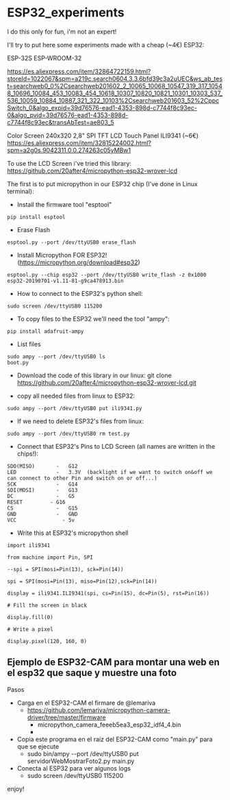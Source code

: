 # ESP32_experiments

I do this only for fun, i'm not an expert!

I'll try to put here some experiments made with a cheap (~4€) ESP32:

ESP-32S ESP-WROOM-32

https://es.aliexpress.com/item/32864722159.html?storeId=1022067&spm=a219c.search0604.3.3.6bfd39c3a2uUEC&ws_ab_test=searchweb0_0%2Csearchweb201602_2_10065_10068_10547_319_317_10548_10696_10084_453_10083_454_10618_10307_10820_10821_10301_10303_537_536_10059_10884_10887_321_322_10103%2Csearchweb201603_52%2CppcSwitch_0&algo_expid=39d76576-ead1-4353-898d-c7744f8c93ec-0&algo_pvid=39d76576-ead1-4353-898d-c7744f8c93ec&transAbTest=ae803_5

Color Screen 240x320 2,8"   SPI TFT LCD Touch Panel  ILI9341  (~6€)
https://es.aliexpress.com/item/32815224002.html?spm=a2g0s.9042311.0.0.274263c05yMBw1


To use the LCD Screen i've tried this library:
https://github.com/20after4/micropython-esp32-wrover-lcd


The first is to put micropython in our ESP32 chip (I've done in Linux terminal):
- Install the firmware tool "esptool"
```
pip install esptool
```

- Erase Flash
```
esptool.py --port /dev/ttyUSB0 erase_flash
```
- Install Micropython FOR ESP32! (https://micropython.org/download#esp32)
```
esptool.py --chip esp32 --port /dev/ttyUSB0 write_flash -z 0x1000 esp32-20190701-v1.11-81-g9ca478913.bin
```
- How to connect to the ESP32's python shell:
```
sudo screen /dev/ttyUSB0 115200
```

- To copy files to the ESP32 we'll need the tool "ampy":
```
pip install adafruit-ampy
```
- List files
```
sudo ampy --port /dev/ttyUSB0 ls
boot.py
```

- Download the code of this library in our linux:
git clone https://github.com/20after4/micropython-esp32-wrover-lcd.git


- copy all needed files from linux to ESP32:
```
sudo ampy --port /dev/ttyUSB0 put ili9341.py
```

- If we need to delete ESP32's  files from linux:
```
sudo ampy --port /dev/ttyUSB0 rm test.py
```

- Connect that ESP32's Pins to LCD Screen (all names are written in the chips!):
```
SDO(MISO)		-	G12
LED			    -	3.3V  (backlight if we want to switch on&off we can connect to other Pin and switch on or off...)
SCK			    -	G14
SDI(MOSI)		-	G13
DC			    -	G5
RESET 		  -	G16
CS			    -	G15
GND			    -	GND
VCC 			  -	5v
```

- Write this at ESP32's micropython shell
```
import ili9341

from machine import Pin, SPI

--spi = SPI(mosi=Pin(13), sck=Pin(14))

spi = SPI(mosi=Pin(13), miso=Pin(12),sck=Pin(14))

display = ili9341.ILI9341(spi, cs=Pin(15), dc=Pin(5), rst=Pin(16))

# Fill the screen in black

display.fill(0)

# Write a pixel

display.pixel(120, 160, 0)
```

## Ejemplo de ESP32-CAM para montar una web en el esp32 que saque y muestre una foto

Pasos 
- Carga en el ESP32-CAM el firmare de @lemariva
  - https://github.com/lemariva/micropython-camera-driver/tree/master/firmware
    - micropython_camera_feeeb5ea3_esp32_idf4_4.bin
    - 
- Copia este programa en el raíz del ESP32-CAM como "main.py" para que se ejecute
  - sudo bin/ampy --port /dev/ttyUSB0 put servidorWebMostrarFoto2.py main.py
- Conecta al ESP32 para ver algunos logs
  - sudo screen /dev/ttyUSB0 115200
 



enjoy!
